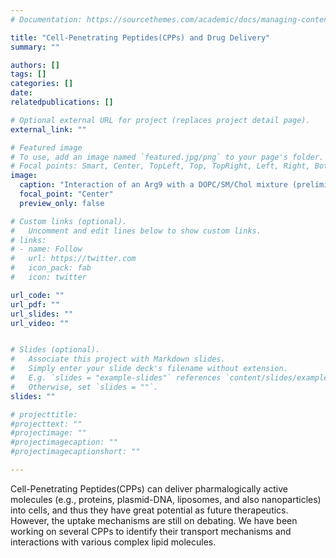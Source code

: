 ```yaml
---
# Documentation: https://sourcethemes.com/academic/docs/managing-content/

title: "Cell-Penetrating Peptides(CPPs) and Drug Delivery"
summary: ""

authors: []
tags: []
categories: []
date: 
relatedpublications: []

# Optional external URL for project (replaces project detail page).
external_link: ""

# Featured image
# To use, add an image named `featured.jpg/png` to your page's folder.
# Focal points: Smart, Center, TopLeft, Top, TopRight, Left, Right, BottomLeft, Bottom, BottomRight.
image:
  caption: "Interaction of an Arg9 with a DOPC/SM/Chol mixture (preliminary)"
  focal_point: "Center"
  preview_only: false

# Custom links (optional).
#   Uncomment and edit lines below to show custom links.
# links:
# - name: Follow
#   url: https://twitter.com
#   icon_pack: fab
#   icon: twitter

url_code: ""
url_pdf: ""
url_slides: ""
url_video: ""


# Slides (optional).
#   Associate this project with Markdown slides.
#   Simply enter your slide deck's filename without extension.
#   E.g. `slides = "example-slides"` references `content/slides/example-slides.md`.
#   Otherwise, set `slides = ""`.
slides: ""

# projecttitle: 
#projecttext: ""
#projectimage: ""
#projectimagecaption: ""
#projectimagecaptionshort: ""

---
```


Cell-Penetrating Peptides(CPPs) can deliver pharmalogically active molecules (e.g., proteins, plasmid-DNA, liposomes, and also nanoparticles) into cells, and thus they have great potential as future therapeutics. However, the uptake mechanisms are still on debating. We have been working on several CPPs to identify their transport mechanisms and interactions with various complex lipid molecules. 
